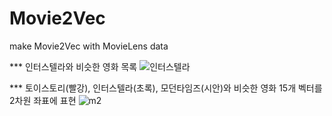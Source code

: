 # Movie2Vec
make Movie2Vec with MovieLens data


*** 인터스텔라와 비슷한 영화 목록
![인터스텔라](https://user-images.githubusercontent.com/43372042/94392128-4df9c680-0192-11eb-8cf9-91f01e8e72f4.png)

*** 토이스토리(빨강), 인터스텔라(초록), 모던타임즈(시안)와 비슷한 영화 15개 벡터를 2차원 좌표에 표현
![m2](https://user-images.githubusercontent.com/43372042/94392154-5fdb6980-0192-11eb-9813-20c7bb9642b4.png)
